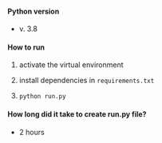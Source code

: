 #### Python version

- v. 3.8

#### How to run

1. activate the virtual environment

2. install dependencies in `requirements.txt`

3. `python run.py`


#### How long did it take to create run.py file?

- 2 hours